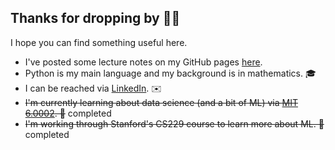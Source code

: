 <h2>Thanks for dropping by 🙏🏼</h2>

I hope you can find something useful here.

- I've posted some lecture notes on my GitHub pages <a href="https://kbenyattou.github.io/notes.html">here</a>.
- Python is my main language and my background is in mathematics. 🎓
- I can be reached via <a href="https://www.linkedin.com/in/kbenyattou/">LinkedIn</a>. ✉️
- ~~I'm currently learning about data science (and a bit of ML) via <a href="http://ocw.mit.edu/6-0002F16">MIT 6.0002</a>. 🌱~~ completed
- ~~I'm working through Stanford's CS229 course to learn more about ML. 🌱~~ completed
